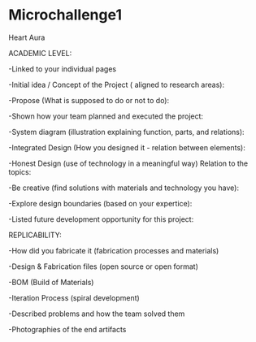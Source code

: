 # Microchallenge1
Heart Aura


ACADEMIC LEVEL:

-Linked to your individual pages

-Initial idea / Concept of the Project ( aligned to research areas):

-Propose (What is supposed to do or not to do):

-Shown how your team planned and executed the project:

-System diagram (illustration explaining function, parts, and relations):

-Integrated Design (How you designed it - relation between elements):

-Honest Design (use of technology in a meaningful way) Relation to the topics:

-Be creative (find solutions with materials and technology you have):

-Explore design boundaries (based on your expertice):

-Listed future development opportunity for this project:



REPLICABILITY:

-How did you fabricate it (fabrication processes and materials)

-Design & Fabrication files (open source or open format)

-BOM (Build of Materials)

-Iteration Process (spiral development)

-Described problems and how the team solved them

-Photographies of the end artifacts
